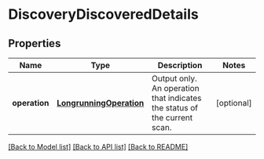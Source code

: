 # DiscoveryDiscoveredDetails

## Properties
Name | Type | Description | Notes
------------ | ------------- | ------------- | -------------
**operation** | [**LongrunningOperation**](LongrunningOperation.md) | Output only. An operation that indicates the status of the current scan. | [optional] 

[[Back to Model list]](../README.md#documentation-for-models) [[Back to API list]](../README.md#documentation-for-api-endpoints) [[Back to README]](../README.md)


